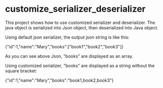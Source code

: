 
# customize_serializer_deserializer
This project shows how to use customized serializer and deserializer. The java object is serialized into Json object, then deserialized into Java object. 

Using default json serializer, the output json string is like this:
<p>{"id":1,"name":"Mary","books":["book1","book2","book3"]}</p>
<p>As you can see above Json, "books" are displayed as an array.</p>
Using customized serializer, "books" are displayed as a string without the square bracket:
<p>{"id":1,"name":"Mary","books":"book1,book2,book3"}</p>




